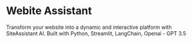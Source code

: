 # Webite Assistant

Transform your website into a dynamic and interactive platform with SiteAssistant AI. Built with Python, Streamlit, LangChain, Openai - GPT 3.5
